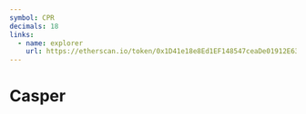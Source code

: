 ```yaml
---
symbol: CPR
decimals: 18
links:
  - name: explorer
    url: https://etherscan.io/token/0x1D41e18e8Ed1EF148547ceaDe01912E638f464B8
---
```


# Casper

